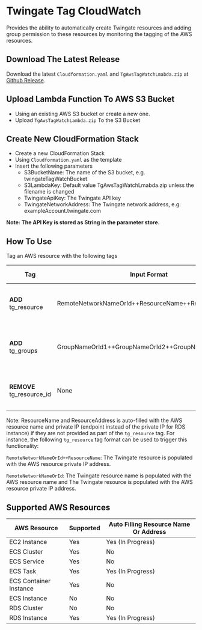 # Twingate Tag CloudWatch

Provides the ability to automatically create Twingate resources and adding group permission to these resources by monitoring the tagging of the AWS resources.


## Download The Latest Release
Download the latest ```Cloudformation.yaml``` and ```TgAwsTagWatchLmabda.zip``` at [Github Release](https://github.com/Twingate-Labs/tg-aws-tag-sync/releases/latest).

## Upload Lambda Function To AWS S3 Bucket
- Using an existing AWS S3 bucket or create a new one.
- Upload ```TgAwsTagWatchLambda.zip``` To the S3 Bucket

## Create New CloudFormation Stack
- Create a new CloudFormation Stack
- Using ```Cloudformation.yaml``` as the template
- Insert the following parameters
  - S3BucketName: The name of the S3 bucket, e.g. twingateTagWatchBucket
  - S3LambdaKey: Default value TgAwsTagWatchLmabda.zip unless the filename is changed
  - TwingateApiKey: The Twingate API key
  - TwingateNetworkAddress: The Twingate network address, e.g. exampleAccount.twingate.com

**Note: The API Key is stored as String in the parameter store.**
  
## How To Use
Tag an AWS resource with the following tags

| Tag                       | Input Format                                         | Twingate Action                                   | AWS Action                                             |
|---------------------------|------------------------------------------------------|---------------------------------------------------|--------------------------------------------------------|
| **ADD** tg_resource       | RemoteNetworkNameOrId++ResourceName++ResourceAddress | Create the resource in the Twingate               | adding tg_resource_id to the AWS resource tag          |
| **ADD** tg_groups         | GroupNameOrId1++GroupNameOrId2++GroupNameOrId3...    | Add the defined groups into the Twingate resource | None                                                   |
| **REMOVE** tg_resource_id | None                                                 | Remove the resource in the Twingate               | Remove tg_groups and tg_resource from AWS resource tag |

Note: ResourceName and ResourceAddress is auto-filled with the AWS resource name and private IP (endpoint instead of the private IP for RDS instance) if they are not provided as part of the ```tg_resource``` tag. For instance, the following ```tg_resource``` tag format can be used to trigger this functionality:

```RemoteNetworkNameOrId++ResourceName```: The Twingate resource is populated with the AWS resource private IP address.

```RemoteNetworkNameOrId```: The Twingate resource name is populated with the AWS resource name and The Twingate resource is populated with the AWS resource private IP address.


##  Supported AWS Resources

| AWS Resource           | Supported    | Auto Filling Resource Name Or Address |
|------------------------|--------------|---------------------------------------|
| EC2 Instance           | Yes          | Yes (In Progress)                     | 
| ECS Cluster            | Yes          | No                                    |
| ECS Service            | Yes          | No                                    |
| ECS Task               | Yes          | Yes (In Progress)                     |
| ECS Container Instance | Yes          | No                                    |
| ECS Instance           | No           | No                                    |
| RDS Cluster            | No           | No                                    |
| RDS Instance           | Yes          | Yes (In Progress)                     |

